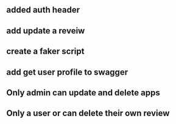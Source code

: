 ## added auth header

## add update a reveiw

## create a faker script 

## add get user profile to swagger 


## Only admin can update and delete apps

## Only a user or can delete their own review

## 